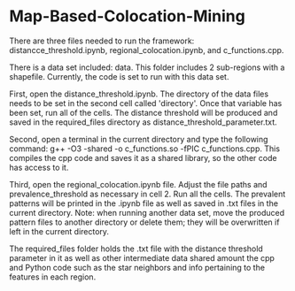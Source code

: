 # Map-Based-Colocation-Mining
There are three files needed to run the framework: distancce_threshold.ipynb, regional_colocation.ipynb, and c_functions.cpp.

There is a data set included: data.  This folder includes 2 sub-regions with a shapefile.  Currently, the code is set to run with this data set.

First, open the distance_threshold.ipynb.  The directory of the data files needs to be set in the second cell called 'directory'.  Once that variable has been set, run all of the cells.  The distance threshold will be produced and saved in the required_files directory as distance_threshold_parameter.txt.

Second, open a terminal in the current directory and type the following command: g++ -O3 -shared -o c_functions.so -fPIC c_functions.cpp.
This compiles the cpp code and saves it as a shared library, so the other code has access to it.

Third, open the regional_colocation.ipynb file.  Adjust the file paths and prevalence_threshold as necessary in cell 2.  Run all the cells.  The prevalent patterns will be printed in the .ipynb file as well as saved in .txt files in the current directory.  Note: when running another data set, move the produced pattern files to another directory or delete them; they will be overwritten if left in the current directory.

The required_files folder holds the .txt file with the distance threshold parameter in it as well as other intermediate data shared amount the cpp and Python code such as the star neighbors and info pertaining to the features in each region.
